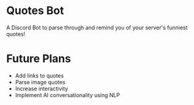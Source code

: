 # Quotes Bot

A Discord Bot to parse through and remind you of your server's funniest quotes! 

# Future Plans

* Add links to quotes
* Parse image quotes
* Increase interactivity
* Implement AI conversationality using NLP 
